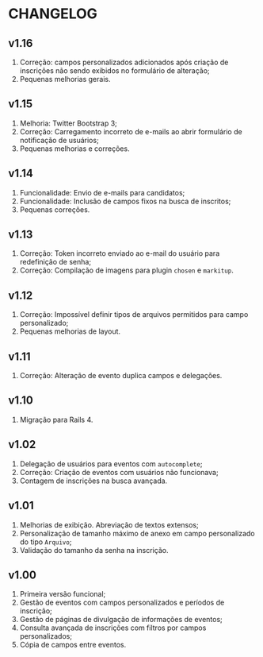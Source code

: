 
# CHANGELOG

## v1.16

1. Correção: campos personalizados adicionados após criação de inscrições não
sendo exibidos no formulário de alteração;
2. Pequenas melhorias gerais.

## v1.15

1. Melhoria: Twitter Bootstrap 3;
2. Correção: Carregamento incorreto de e-mails ao abrir formulário de
notificação de usuários;
3. Pequenas melhorias e correções.

## v1.14

1. Funcionalidade: Envio de e-mails para candidatos;
2. Funcionalidade: Inclusão de campos fixos na busca de inscritos;
3. Pequenas correções.

## v1.13

1. Correção: Token incorreto enviado ao e-mail do usuário para redefinição de senha;
2. Correção: Compilação de imagens para plugin `chosen` e `markitup`.

## v1.12

1. Correção: Impossível definir tipos de arquivos permitidos para campo personalizado;
3. Pequenas melhorias de layout.

## v1.11

1. Correção: Alteração de evento duplica campos e delegações.

## v1.10

1. Migração para Rails 4.

## v1.02

1. Delegação de usuários para eventos com `autocomplete`;
2. Correção: Criação de eventos com usuários não funcionava;
3. Contagem de inscrições na busca avançada.

## v1.01

1. Melhorias de exibição. Abreviação de textos extensos;
2. Personalização de tamanho máximo de anexo em campo personalizado do tipo `Arquivo`;
3. Validação do tamanho da senha na inscrição.

## v1.00

1. Primeira versão funcional;
2. Gestão de eventos com campos personalizados e períodos de inscrição;
3. Gestão de páginas de divulgação de informações de eventos;
4. Consulta avançada de inscrições com filtros por campos personalizados;
5. Cópia de campos entre eventos.
